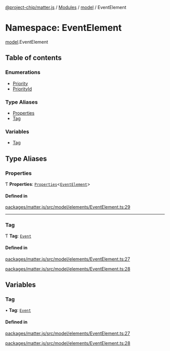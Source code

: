 [@project-chip/matter.js](../README.md) / [Modules](../modules.md) / [model](model.md) / EventElement

# Namespace: EventElement

[model](model.md).EventElement

## Table of contents

### Enumerations

- [Priority](../enums/model.EventElement.Priority.md)
- [PriorityId](../enums/model.EventElement.PriorityId.md)

### Type Aliases

- [Properties](model.EventElement.md#properties)
- [Tag](model.EventElement.md#tag)

### Variables

- [Tag](model.EventElement.md#tag-1)

## Type Aliases

### Properties

Ƭ **Properties**: [`Properties`](model.BaseElement.md#properties)\<[`EventElement`](../interfaces/model.EventElement-1.md)\>

#### Defined in

[packages/matter.js/src/model/elements/EventElement.ts:29](https://github.com/project-chip/matter.js/blob/3adaded6/packages/matter.js/src/model/elements/EventElement.ts#L29)

___

### Tag

Ƭ **Tag**: [`Event`](../enums/model.ElementTag.md#event)

#### Defined in

[packages/matter.js/src/model/elements/EventElement.ts:27](https://github.com/project-chip/matter.js/blob/3adaded6/packages/matter.js/src/model/elements/EventElement.ts#L27)

[packages/matter.js/src/model/elements/EventElement.ts:28](https://github.com/project-chip/matter.js/blob/3adaded6/packages/matter.js/src/model/elements/EventElement.ts#L28)

## Variables

### Tag

• **Tag**: [`Event`](../enums/model.ElementTag.md#event)

#### Defined in

[packages/matter.js/src/model/elements/EventElement.ts:27](https://github.com/project-chip/matter.js/blob/3adaded6/packages/matter.js/src/model/elements/EventElement.ts#L27)

[packages/matter.js/src/model/elements/EventElement.ts:28](https://github.com/project-chip/matter.js/blob/3adaded6/packages/matter.js/src/model/elements/EventElement.ts#L28)
